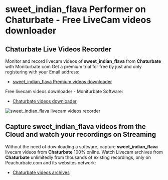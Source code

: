 # sweet_indian_flava Performer on Chaturbate - Free LiveCam videos downloader

## Chaturbate Live Videos Recorder

Monitor and record livecam videos of **sweet_indian_flava** from **Chaturbate** with Moniturbate.com
Get a premium trial for free by just and only registering with your Email address:
* [sweet_indian_flava Premium videos downloader](https://moniturbate.com/request-demo-licence-key.html)

Free livecam videos downloader - Moniturbate Software:
* [Chaturbate videos downloader](https://moniturbate.com/moniturbate-download-software.html)

![sweet_indian_flava livecam videos recorder](https://peachurnet.com/templates/moniturbate-software.png)


## Capture sweet_indian_flava videos from the Cloud and watch your recordings on Streaming

Without the need of downloading a software, capture **sweet_indian_flava** livecam videos from **Chaturbate** 100% online.
Watch Livecam archives from **Chaturbate** unlimitedly from thousands of existing recordings, only on Peachurbate.com and its websites network:
* [Chaturbate videos archives](https://peachurnet.com/)